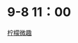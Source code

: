 # 9-8 11：00
[柠檬微趣](https://app.mokahr.com/campus_apply/microfunhr/36716#/candidateHome/applications)